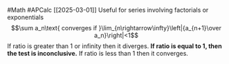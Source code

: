 #Math 
#APCalc 
[[2025-03-01]]
Useful for series involving factorials or exponentials$$\sum a_n\text{ converges if }\lim_{n\rightarrow\infty}\left|{a_{n+1}\over a_n}\right|<1$$If ratio is greater than 1 or infinity then it diverges.
**If ratio is equal to 1, then the test is inconclusive.**
If ratio is less than 1 then it converges.
